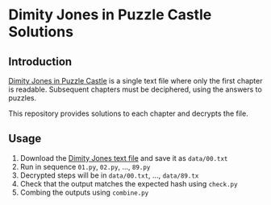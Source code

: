 # Dimity Jones in Puzzle Castle Solutions

## Introduction

[Dimity Jones in Puzzle Castle](https://obnakwa.itch.io/dimityjones) is a single text file where only the first chapter is readable. Subsequent chapters must be deciphered, using the answers to puzzles.

This repository provides solutions to each chapter and decrypts the file.

## Usage

1. Download the [Dimity Jones text file](https://obnakwa.itch.io/dimityjones) and save it as `data/00.txt`
2. Run in sequence `01.py`, `02.py`, ..., `89.py`
3. Decrypted steps will be in `data/00.txt`, ..., `data/89.tx`
4. Check that the output matches the expected hash using `check.py`
5. Combing the outputs using `combine.py`

